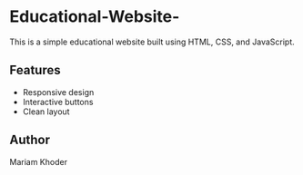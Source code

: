 # Educational-Website-

This is a simple educational website built using HTML, CSS, and JavaScript.

## Features
- Responsive design
- Interactive buttons
- Clean layout

## Author
Mariam Khoder
